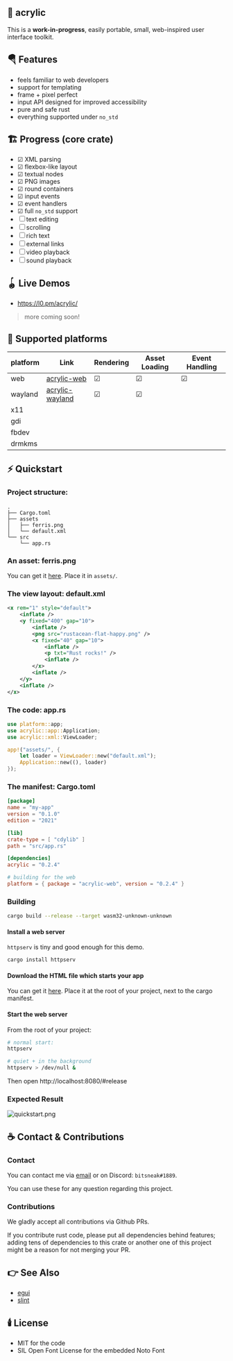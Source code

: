 ## 🎨 acrylic

This is a **work-in-progress**, easily portable, small, web-inspired user interface toolkit.

## 🪂 Features

- feels familiar to web developers
- support for templating
- frame + pixel perfect
- input API designed for improved accessibility
- pure and safe rust
- everything supported under `no_std`

## 🏗️ Progress (core crate)

- ☑ XML parsing
- ☑ flexbox-like layout
- ☑ textual nodes
- ☑ PNG images
- ☑ round containers
- ☑ input events
- ☑ event handlers
- ☑ full `no_std` support
- ☐ text editing
- ☐ scrolling
- ☐ rich text
- ☐ external links
- ☐ video playback
- ☐ sound playback

## 🪀 Live Demos

- https://l0.pm/acrylic/

> more coming soon!

## 🧱 Supported platforms

| platform | Link | Rendering | Asset Loading | Event Handling |
|---|---|---|---|---|
| web | [acrylic-web](https://lib.rs/acrylic-web) | ☑ | ☑ | ☑ |
| wayland | [acrylic-wayland](https://lib.rs/acrylic-wayland) | ☑ | ☑ |  |
| x11 |  |  |  |  |
| gdi |  |  |  |  |
| fbdev |  |  |  |  |
| drmkms |  |  |  |  |

## ⚡️ Quickstart

### Project structure:

```
.
├── Cargo.toml
├── assets
│   ├── ferris.png
│   └── default.xml
└── src
    └── app.rs
```

### An asset: ferris.png

You can get it [here](https://rustacean.net/assets/rustacean-flat-happy.png).
Place it in `assets/`.

### The view layout: default.xml

```xml
<x rem="1" style="default">
    <inflate />
    <y fixed="400" gap="10">
        <inflate />
        <png src="rustacean-flat-happy.png" />
        <x fixed="40" gap="10">
            <inflate />
            <p txt="Rust rocks!" />
            <inflate />
        </x>
        <inflate />
    </y>
    <inflate />
</x>
```

### The code: app.rs

```rust
use platform::app;
use acrylic::app::Application;
use acrylic::xml::ViewLoader;

app!("assets/", {
    let loader = ViewLoader::new("default.xml");
    Application::new((), loader)
});
```

### The manifest: Cargo.toml

```toml
[package]
name = "my-app"
version = "0.1.0"
edition = "2021"

[lib]
crate-type = [ "cdylib" ]
path = "src/app.rs"

[dependencies]
acrylic = "0.2.4"

# building for the web
platform = { package = "acrylic-web", version = "0.2.4" }
```

### Building

```bash
cargo build --release --target wasm32-unknown-unknown
```

#### Install a web server

`httpserv` is tiny and good enough for this demo.

```bash
cargo install httpserv
```

#### Download the HTML file which starts your app

You can get it [here](https://raw.githubusercontent.com/NathanRoyer/acrylic/main/acrylic-web/index.html).
Place it at the root of your project, next to the cargo manifest.

#### Start the web server

From the root of your project:

```bash
# normal start:
httpserv

# quiet + in the background
httpserv > /dev/null &
```

Then open http://localhost:8080/#release

### Expected Result

![quickstart.png](https://docs.rs/crate/acrylic/0.2.3/source/quickstart.png)

## ☕ Contact & Contributions

### Contact

You can contact me via [email](mailto:nathan.royer.pro@gmail.com)
or on Discord: `bitsneak#1889`.

You can use these for any question regarding this project.

### Contributions

We gladly accept all contributions via Github PRs.

If you contribute rust code, please put all dependencies
behind features; adding tens of dependencies to this crate
or another one of this project might be a reason for not
merging your PR.

## 👉 See Also

* [egui](https://lib.rs/egui)
* [slint](https://lib.rs/slint)

## 🕯️ License

* MIT for the code
* SIL Open Font License for the embedded Noto Font
